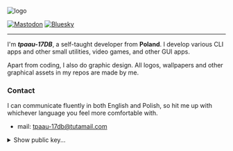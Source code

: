 <div aligin="center">

![logo](img/logo.jpg)

</div>

[![Mastodon](https://img.shields.io/badge/-MASTODON-%232B90D9?style=for-the-badge&logo=mastodon&logoColor=white)](https://mastodon.social/@tpaau17db)
[![Bluesky](https://img.shields.io/badge/Bluesky-0285FF?style=for-the-badge&logo=Bluesky&logoColor=white)](https://bsky.app/profile/tpaau-17db.bsky.social)

---

I'm ***tpaau-17DB***, a self-taught developer from **Poland**. I develop
various CLI apps and other small utilities, video games, and other GUI apps.

Apart from coding, I also do graphic design. All logos,
wallpapers and other graphical assets in my repos are made by me.

### Contact
I can communicate fluently in both English and Polish, so hit me up with
whichever language you feel more comfortable with. 
- mail: tpaau-17db@tutamail.com

<details>
<summary>Show public key...</summary>

```
-----BEGIN PGP PUBLIC KEY BLOCK-----

mQENBGhB2NwBCAC9XmaASsQefqECOVc+20JJ9aC9fm86i2jgRca4E/6b8qp/Df7n
i0Gg/GIcTkKMDwd74IJouwMcalmilODMjHb+4ynfO71SibdiKJnhSJ9dKKWx968v
y0C5giTrCtqU2Pn1m72geyi5lv16+CZGGlQ67zGbvVY0muBGgVkTpNMZyYsI6lxk
VzdTZFuZSVjeMT18ipfynxh+DH6H16GrMiHjtvQExwBc5fm64Pf3PKPi02Ug+EUa
jhC+jv1tie/AB2FMixcUWeJnAqXyLynOG/dPxazPxkIBix7ZrhDBcuvU3ygj2bK6
h5raWUGXO/XGY9+RYT3vJLlWOaNInXo/1z5tABEBAAG0Mk1pa2/FgmFqIChIZWxs
bywgd29ybGQhKSA8dHBhYXUtMTdkYkB0dXRhbWFpbC5jb20+iQFUBBMBCgA+FiEE
N3w5ZAg7LBSwf8wUT7T9uEy7iMcFAmhB2NwCGwMFCQPCZwAFCwkIBwIGFQoJCAsC
BBYCAwECHgECF4AACgkQT7T9uEy7iMemUAf9EfIyqH9BfSoJrL1Tq1/Nq4CaAMwQ
uMqIM4Y3P3Po/1C2Jf80rfIL23NFvHyMu38zOiKsKXwbpJM0hoYYcW3abGKhnCLn
jhIoLFsiZAoeKPHMiqY1AP48kLbfGWmA12gTfcHulAiwgezIXBAT8Mu1Akh+imrF
fS10PGPtkh+aKP546R0kdJ79qq2DsH25bLLLhyeS8Orj6viH4uXT0y1WVrRrLXd8
BLT49dXqrtyajfXE9Wrz1hd1CQ5bZ1iEDIpUVgFWnbHOJlTxdAo1AGMCjHEB1a4v
b5t07wfl599fiFDKvUHT/wiMC+SQmm9bV0Afx2YmEaay4mII1Ue/xmqPX7kBDQRo
QdjcAQgA4vJAYqtKrJYCBc1ggneKuKEEQ7dytD+8iEs4wcaZh8Q6z4v/ih4vqCwG
oqcPzqynGXdo/TIibnzxjAPLxsYoO1H594TW7dWIhGLEr6E9OdMLvmgjPvmbaN75
lOxi3qaTrCGZu5mUUnRaP52nYjOFASJ4eoXIVQyVzZizCgwOnIoeNc6W3z+h1eXh
yiRYKKabwDfw2iPhUmNSvYXfRC9VBicQ+o2m+CEtSRiIlztm+7qdmdetLhy5CDqE
ZLLDWcpPWxlaXmDq8CrzIMixA3+aB/2HJiP+4i8L0oKgGhhmh1u9EHNXZhdijJUr
LyqrElZUoDyIrOx+08Yp6zsM4U/R+wARAQABiQE8BBgBCgAmFiEEN3w5ZAg7LBSw
f8wUT7T9uEy7iMcFAmhB2NwCGyAFCQPCZwAACgkQT7T9uEy7iMf7cQgAslW+oS1D
7/cLFzvfa0cUEluLAXMDCI6I14He9UCFzPBC3WvJC9+tAa1mfpuKDOK8ASINLTz2
HIAAefBV/8KERcbQHDklPfO3qcgUP3v311LrEUReMZVwmVwRNleyPo0y71W+c7tH
rHpDwYTcmNX34crLQrFLHNamttOiJCN6NzFKb4L5k4b2Objxq+21uQ81DqX/530/
JKYqr2AQhf9eSZBHZddcr1cUwV22PjiTitsB6EKGggZohh0pxED/5CCLP/E+n8C6
V4vl1te7P+6AVnJ/sd+RKLUwjnNKFuYXXnIhQTgbIR5aaYVr54da3cD8ahmkHzlr
qvyGUp8V/HHFqrkBDQRoQdjcAQgAwvqW1Uwh5yDN4pUFIOrXpQqmthlCdnJIEWlC
SpWv8tpLL9bY8WmL+XJnSV52DVxYjno8uM6RL7U0waIkRjhi8SpWJU+pdj3e9oK1
hJsrEgxGQBtloSKwA05TGgg2UM4BNtymjPKN4S1a8x9kAvwxCRXQ1e9tzJagTLPd
DXnrMBbJLJ3Sc/SHDw+HfK9hLbRQx41r8RNI1K3djy7jA3M7M/mUQcHGTkdXFhkz
rtmt1La58zDoxRRxYmYuyX5hJkzJ1nMmfkTmXI0jK6N8DExPwQTVCL/tpM37/cp4
hNOaIDhxIk+f3uai4VgV+KCSF5g9Eqkupnu3ELkVRML9TnW6QQARAQABiQE8BBgB
CgAmFiEEN3w5ZAg7LBSwf8wUT7T9uEy7iMcFAmhB2NwCGwwFCQPCZwAACgkQT7T9
uEy7iMeMTQf9Hsbz5t7BIx5Ybx96RZYsPj6VQp0q4f2YfPnTCDPFEyH3ZTa57wSK
ldhewGWdC9fHXgEmpbnCg6/0zLHCKbmERIPioFY7lLpmFbkOOfSxymn5C72MyY8I
VNfZ2Ma6iY539RxARkFgLMyEixxsqDEWLMe2jQRW29CWqHUcfa/5PyX1KAWwu4N5
Nw5CrMs9ycXLP9+98xLlyp6HZ7aNPsYi/S67jrAAGD63uylCHgE33pARCBbeksVz
Q5GK+O7GHgdmKOW0LgGD+bGc5iXzaMzAX1SH7dKwgX613+Sr4b0PuAYuk6CWNCm3
WjLFKcKINFaViMh0x+C/Rl7zHU8zAjqxXw==
=7eOd
-----END PGP PUBLIC KEY BLOCK-----
```

</details>
